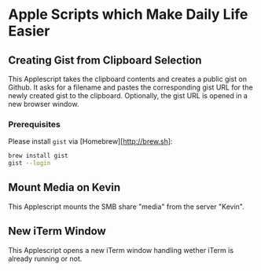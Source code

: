 # Apple Scripts which Make Daily Life Easier

## Creating Gist from Clipboard Selection

This Applescript takes the clipboard contents and creates a public gist on Github. It asks for a filename and pastes the corresponding gist URL for the newly created gist to the clipboard. Optionally, the gist URL is opened in a new browser window.

### Prerequisites
Please install `gist` via [Homebrew][http://brew.sh]:
```bash
brew install gist
gist --login
```

## Mount Media on Kevin

This Applescript mounts the SMB share "media" from the server "Kevin".

## New iTerm Window

This Applescript opens a new iTerm window handling wether iTerm is already running or not.

